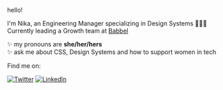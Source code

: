 hello!

I'm Nika, an Engineering Manager specializing in Design Systems 👩🏻‍💻  
Currently leading a Growth team at <a href="https://babbel.com" target="_blank">Babbel</a>   

✨ my pronouns are **she/her/hers**\
✨ ask me about CSS, Design Systems and how to support women in tech 

Find me on: 
<p><a href="https://twitter.com/nikazawila" target="_blank"><img alt="Twitter" src="https://img.shields.io/badge/twitter-%231DA1F2.svg?&style=for-the-badge&logo=twitter&logoColor=white" /></a> <a href="https://www.linkedin.com/in/nikazawila" target="_blank"><img alt="LinkedIn" src="https://img.shields.io/badge/linkedin-%230077B5.svg?&style=for-the-badge&logo=linkedin&logoColor=white" /></a> </p>

